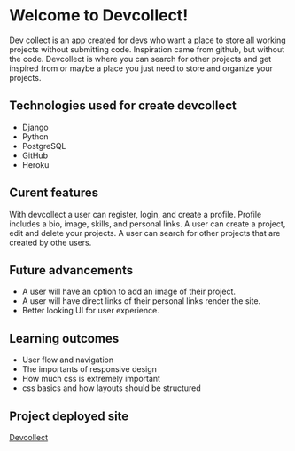 # Welcome to Devcollect!

Dev collect is an app created for devs who want a place to store all working projects without submitting code. Inspiration came from github, but without the code. 
Devcollect is where you can search for other projects and get inspired from or maybe a place you just need to store and organize your projects. 


## Technologies used for create devcollect
- Django
- Python
- PostgreSQL
- GitHub
- Heroku

## Curent features
With devcollect a user can register, login, and create a profile. Profile includes a bio, image, skills, and personal links.
A user can create a project, edit and delete your projects.
A user can search for other projects that are created by othe users.

## Future advancements 
- A user will have an option to add an image of their project.
- A user will have direct links of their personal links render the site.
- Better looking UI for user experience. 


## Learning outcomes
- User flow and navigation
- The importants of responsive design 
- How much css is extremely important
- css basics and how layouts should be structured

## Project deployed site
[Devcollect](https://devcollect.herokuapp.com/)
